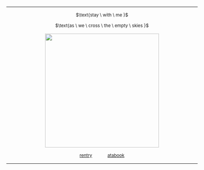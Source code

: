 ***
<div align="center"> 
  
<sup>$\text{stay \ with \ me \}\$</sub></sup>

<sup>$\text{as \ we \ cross \ the \ empty \ skies \}\$</sub></sup>
<p align="center"> <img width="300" src="https://files.catbox.moe/yuovrv.png">

<div align="center"> 
  
<sup>[rentry](https://rentry.co/westrnights)⠀⠀ ⠀⠀ [atabook](https://yaoiangel.atabook.org/)</sub></sup>
***
